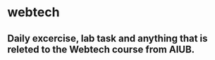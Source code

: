 # webtech
## Daily excercise, lab task and anything that is releted to the Webtech course from AIUB.
